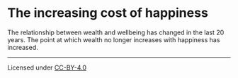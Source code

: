 # The increasing cost of happiness
The relationship between wealth and wellbeing has changed in the last 20 years. The point at which wealth no longer increases with happiness has increased.  

***

Licensed under [CC-BY-4.0](https://creativecommons.org/licenses/by/4.0/)